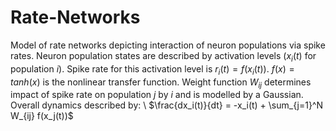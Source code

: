 # Rate-Networks

Model of rate networks depicting interaction of neuron populations via spike rates. Neuron population states are described by activation levels ($x_i(t)$ for population $i$).
Spike rate for this activation level is $r_i(t) = f(x_i(t))$. $f(x) = tanh(x)$ is the nonlinear transfer function. Weight function $W_{ij}$ determines impact of spike rate on population $j$ by $i$ and is modelled by a Gaussian. 
Overall dynamics described by: 
\\ $\frac{dx_i(t)}{dt} = -x_i(t) + \sum_{j=1}^N W_{ij} f(x_j(t))$
